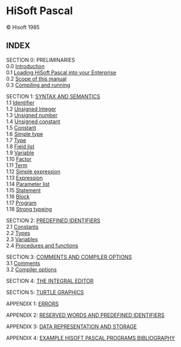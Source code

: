 # HiSoft Pascal

© Hisoft 1985

## INDEX

SECTION 0: PRELIMINARIES  
0.0	[Introduction](man_s0-0-introduction.md)  
0.1	[Loading HiSoft Pascal into your Enterprise](man_s0-1-loading.md)  
0.2	[Scope of this manual](man_s0-2-scope.md)  
0.3	[Compiling and running](man_s0-1-compile.md)  

SECTION 1: [SYNTAX AND SEMANTICS](man_s1-0-index.md)  
1.1	[Identifier](man_s1-1-identifier.md)  
1.2	[Unsigned Integer](man_s1-2-uns-integer.md)  
1.3	[Unsigned number](man_s1-3-uns-number.md)  
1.4	[Unsigned constant](man_s1-4-uns-constant.md)  
1.5	[Constant](man_s1-5-constant.md)  
1.6	[Simple type](man_s1-6-simple-type.md)  
1.7	[Type](man_s1-7-type.md)  
1.8	[Field list](man_s1-8-field-list.md)  
1.9	[Variable](man_s1-9-variable.md)  
1.10	[Factor](man_s1-10-factor.md)  
1.11	[Term](man_s1-11-term.md)  
1.12	[Simple expression](man_s1-12-simple-expression.md)  
1.13	[Expression](man_s1-13-expression.md)  
1.14	[Parameter list](man_s1-14-param-list.md)  
1.15	[Statement](man_s1-15-statement.md)  
1.16	[Block](man_s1-16-block.md)  
1.17	[Program](man_s1-17-program.md)  
1.18	[Strong typeing](man_s1-18-strong-typeing.md)  

SECTION 2: [PREDEFINED IDENTIFIERS](man_s2-0-index.md)  
2.1	[Constants](man_s2-1-constants.md)  
2.2	[Types](man_s2-2-types.md)  
2.3	[Variables](man_s2-3-variables.md)  
2.4	[Procedures and functions](man_s2-4-procs-funcs.md)  

SECTION 3: [COMMENTS AND COMPILER OPTIONS](man_s3-0-index.md)  
3.1	[Comments](man_s3-1-comments.md)  
3.2	[Compiler options](man_s3-2-compile-options.md)  

SECTION 4: [THE INTEGRAL EDITOR](man_s4-int-editor.md)

SECTION 5: [TURTLE GRAPHICS](man_s5-turtle.md)

APPENDIX 1: [ERRORS](man_a1-errors.md)

APPENDIX 2: [RESERVED WORDS AND PREDEFINED IDENTIFIERS](man_a2-reserved-words.md)

APPENDIX 3: [DATA REPRESENTATION AND STORAGE](man_a3-data-storage.md)

APPENDIX 4: [EXAMPLE HISOFT PASCAL PROGRAMS BIBLIOGRAPHY](man_a4-examples.md)
